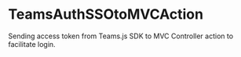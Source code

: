 # TeamsAuthSSOtoMVCAction
Sending access token from Teams.js SDK to MVC Controller action to facilitate login.
